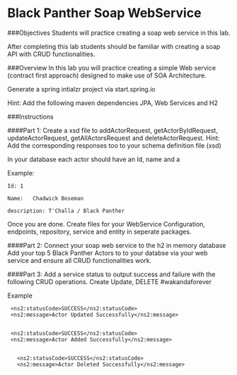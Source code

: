 #	Black Panther Soap WebService

###Objectives
Students will practice creating a soap web service in this lab.

After completing this lab students should be familiar with creating a soap API with CRUD functionalities.

###Overview
In this lab you will practice creating a simple Web service (contract first approach) designed to make use of SOA Architecture.


Generate a spring intialzr project via start.spring.io

Hint: Add the following maven dependencies JPA, Web Services and H2

###Instructions

####Part 1:
Create a xsd file to  addActorRequest, getActorByIdRequest, updateActorRequest, getAllActorsRequest and deleteActorRequest.
Hint: Add the corresponding responses too to your schema definition file (xsd)


In your database each actor should have an Id, name and a

Example:  
```
Id: 1
```
```
Name: 	Chadwick Boseman
```
```
description: T'Challa / Black Panther
```


Once you are done. Create files for your WebService Configuration, endpoints, repository, service and entity in seperate packages.

####Part 2:
Connect your soap web service to the h2 in memory database
Add your top 5 Black Panther Actors to to your databse via your web service and ensure all CRUD functionalities work. 

####Part 3:
Add a service status to output success and failure with the following CRUD operations. Create Update, DELETE #wakandaforever

Example

```
 <ns2:statusCode>SUCCESS</ns2:statusCode>
 <ns2:message>Actor Updated Successfully</ns2:message>
       
```

```
 <ns2:statusCode>SUCCESS</ns2:statusCode>
 <ns2:message>Actor Added Successfully</ns2:message>
 
```

```
   <ns2:statusCode>SUCCESS</ns2:statusCode>
   <ns2:message>Actor Deleted Successfully</ns2:message>
```




